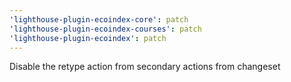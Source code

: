 ```yaml
---
'lighthouse-plugin-ecoindex-core': patch
'lighthouse-plugin-ecoindex-courses': patch
'lighthouse-plugin-ecoindex': patch
---
```


Disable the retype action from secondary actions from changeset
